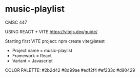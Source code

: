 # music-playlist
CMSC 447

USING REACT + VITE
https://vitejs.dev/guide/

Starting first VITE project:
npm create vite@latest

- Project name = music-playlist
- Framework = React
- Variant = Javascript

COLOR PALETTE:
#2b2d42
#8d99ae
#edf2f4
#ef233c
#d90429
